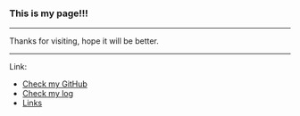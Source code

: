 ### This is my page!!!

---

Thanks for visiting, hope it will be better.

---

Link:
* [Check my GitHub](https://github.com/rafifpriyo/os212)
* [Check my log](TXT/mylog.txt)
* [Links](links.md) 
